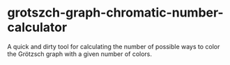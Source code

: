 # grotszch-graph-chromatic-number-calculator
A quick and dirty tool for calculating the number of possible ways to color the Grötzsch graph with a given number of colors.
